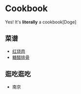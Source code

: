 # Cookbook
Yes! It's <B>literally</B> a cookbook[Doge]

## 菜谱
* [红烧肉](https://github.com/iminright/cookbook/blob/main/%E8%8F%9C%E8%B0%B1/%E7%BA%A2%E7%83%A7%E8%82%89.md)
* [糖醋排骨](https://github.com/iminright/cookbook/blob/main/%E8%8F%9C%E8%B0%B1/%E7%B3%96%E9%86%8B%E6%8E%92%E9%AA%A8.md)

## 逛吃逛吃
* 南京
